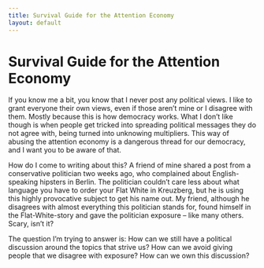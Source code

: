 ```yaml
---
title: Survival Guide for the Attention Economy
layout: default
---
```


# Survival Guide for the Attention Economy

If you know me a bit, you know that I never post any political views. I like to grant everyone their own views, even if those aren’t mine or I disagree with them. Mostly because this is how democracy works. What I don’t like though is when people get tricked into spreading political messages they do not agree with, being turned into unknowing multipliers. This way of abusing the attention economy is a dangerous thread for our democracy, and I want you to be aware of that.

How do I come to writing about this? A friend of mine shared a post from a conservative politician two weeks ago, who complained about English-speaking hipsters in Berlin. The politician couldn’t care less about what language you have to order your Flat White in Kreuzberg, but he is using this highly provocative subject to get his name out. My friend, although he disagrees with almost everything this politician stands for, found himself in the Flat-White-story and gave the politician exposure – like many others. Scary, isn’t it?

The question I’m trying to answer is: How can we still have a political discussion around the topics that strive us? How can we avoid giving people that we disagree with exposure? How can we own this discussion? 
